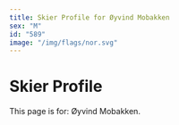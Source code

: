 ```yaml
---
title: Skier Profile for Øyvind Mobakken
sex: "M"
id: "589"
image: "/img/flags/nor.svg" 
---
```


# Skier Profile

This page is for: Øyvind Mobakken.
    